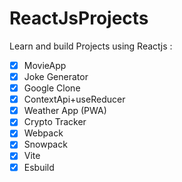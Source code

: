 # ReactJsProjects

Learn and build Projects using Reactjs :

- [x] MovieApp
- [x] Joke Generator
- [x] Google Clone
- [x] ContextApi+useReducer
- [x] Weather App (PWA)
- [x] Crypto Tracker
- [x] Webpack
- [x] Snowpack
- [x] Vite
- [x] Esbuild
